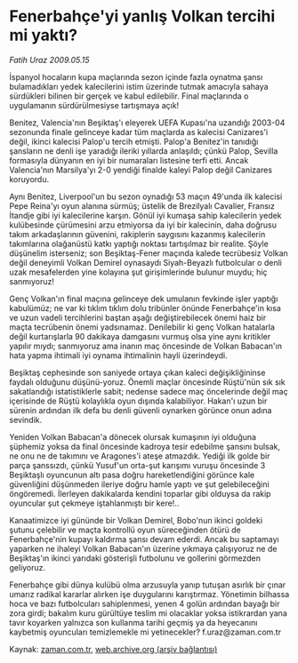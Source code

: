 # Fenerbahçe'yi yanlış Volkan tercihi mi yaktı?

*Fatih Uraz 2009.05.15*

<tr><td class="metin" colspan="2" style="padding-top: 20px; padding-left: 5px; padding-right: 10px;">İspanyol hocaların kupa maçlarında sezon içinde fazla oynatma şansı bulamadıkları yedek kalecilerini istim üzerinde tutmak amacıyla sahaya sürdükleri bilinen bir gerçek ve kabul edilebilir. Final maçlarında o uygulamanın sürdürülmesiyse tartışmaya açık!</td></tr><tr><td class="metin" colspan="2" style="padding-top: 20px; padding-left: 5px; padding-right: 10px;"><p> Benitez, Valencia'nın Beşiktaş'ı eleyerek UEFA Kupası'na uzandığı 2003-04 sezonunda finale gelinceye kadar tüm maçlarda as kalecisi Canizares'i değil, ikinci kalecisi Palop'u tercih etmişti. Palop'a Benitez'in tanıdığı şansların ne denli işe yaradığı ileriki yıllarda anlaşıldı; çünkü Palop, Sevilla formasıyla dünyanın en iyi bir numaraları listesine terfi etti. Ancak Valencia'nın Marsilya'yı 2-0 yendiği finalde kaleyi Palop değil Canizares koruyordu.
<p> Aynı Benitez, Liverpool'un bu sezon oynadığı 53 maçın 49'unda ilk kalecisi Pepe Reina'yı oyun alanına sürmüş; üstelik de Brezilyalı Cavalier, Fransız İtandje gibi iyi kalecilerine karşın. Gönül iyi kumaşa sahip kalecilerin yedek kulübesinde çürümesini arzu etmiyorsa da iyi bir kalecinin, daha doğrusu takım arkadaşlarının güvenini, rakiplerin saygısını kazanmış kalecilerin takımlarına olağanüstü katkı yaptığı noktası tartışılmaz bir realite. Şöyle düşünelim isterseniz; son Beşiktaş-Fener maçında kalede tecrübesiz Volkan değil deneyimli Volkan Demirel oynasaydı Siyah-Beyazlı futbolcular o denli uzak mesafelerden yine kolayına şut girişimlerinde bulunur muydu; hiç sanmıyoruz!
<p> Genç Volkan'ın final maçına gelinceye dek umulanın fevkinde işler yaptığı kabulümüz; ne var ki tıklım tıklım dolu tribünler önünde Fenerbahçe'in kısa ve uzun vadeli tercihlerini baştan aşağı değiştirebilecek önemi haiz bir maçta tecrübenin önemi yadsınamaz. Denilebilir ki genç Volkan hatalarla değil kurtarışlarla 90 dakikaya damgasını vurmuş olsa yine aynı kritikler yapılır mıydı; sanmıyoruz ama inanın maç öncesinde de Volkan Babacan'ın hata yapma ihtimali iyi oynama ihtimalinin hayli üzerindeydi.
<p> Beşiktaş cephesinde son saniyede ortaya çıkan kaleci değişikliğininse faydalı olduğunu düşünü-yoruz. Önemli maçlar öncesinde Rüştü'nün sık sık sakatlandığı istatistiklerle sabit; nedense sadece maç öncelerinde değil maç içerisinde de Rüştü kolaylıkla oyun dışında kalabiliyor. Hakan'ı uzun bir sürenin ardından ilk defa bu denli güvenli oynarken görünce onun adına sevindik.
<p> Yeniden Volkan Babacan'a dönecek olursak kumaşının iyi olduğuna şüphemiz yoksa da final öncesinde kadroya tesir edebilme şansını bulsak, ne onu ne de takımını ve Aragones'i ateşe atmazdık. Yediği ilk golde bir parça şanssızdı, çünkü Yusuf'un orta-şut karışımı vuruşu öncesinde 3 Beşiktaşlı oyuncunun altı pasa doğru hareketlendiğini görünce kale güvenliğini düşünmeden ileriye doğru hamle yaptı ve şut gelebileceğini öngöremedi. İlerleyen dakikalarda kendini toparlar gibi olduysa da rakip oyuncular şut çekmeye iştahlanmıştı bir kere!..
<p> Kanaatimizce iyi gününde bir Volkan Demirel, Bobo'nun ikinci goldeki şutunu çelebilir ve maçta kontrollü oyun süreceğinden ötürü de Fenerbahçe'nin kupayı kaldırma şansı devam ederdi. Ancak bu saptamayı yaparken ne ihaleyi Volkan Babacan'ın üzerine yıkmaya çalışıyoruz ne de Beşiktaş'ın ikinci yarıdaki gösterişli futbolunu ve gollerini görmezden geliyoruz.
<p> Fenerbahçe gibi dünya kulübü olma arzusuyla yanıp tutuşan asırlık bir çınar umarız radikal kararlar alırken işe duygularını karıştırmaz. Yönetimin bilhassa hoca ve bazı futbolcuları sahiplenmesi, yenen 4 golün ardından bayağı bir zora girdi; bakalım kuru gürültüye teslim mi olacaklar yoksa istikrardan yana tavır koyarken yalnızca son kullanma tarihi geçmiş ya da heyecanını kaybetmiş oyuncuları temizlemekle mi yetinecekler? f.uraz@zaman.com.tr<br/></p></p></p></p></p></p></p></td></tr>

Kaynak: [zaman.com.tr](http://zaman.com.tr/yazar.do?yazino=848206), [web.archive.org (arşiv bağlantısı)](http://web.archive.org/web/20090531221230/http://www.zaman.com.tr:80/yazar.do?yazino=848206)
